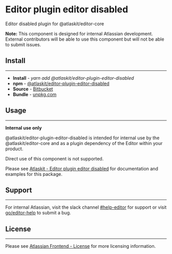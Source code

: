 # Editor plugin editor disabled

Editor disabled plugin for @atlaskit/editor-core

**Note:** This component is designed for internal Atlassian development.
External contributors will be able to use this component but will not be able to submit issues.

## Install
---
- **Install** - *yarn add @atlaskit/editor-plugin-editor-disabled*
- **npm** - [@atlaskit/editor-plugin-editor-disabled](https://www.npmjs.com/package/@atlaskit/editor-plugin-editor-disabled)
- **Source** - [Bitbucket](https://bitbucket.org/atlassian/atlassian-frontend/src/master/packages/editor/editor-plugin-editor-disabled)
- **Bundle** - [unpkg.com](https://unpkg.com/@atlaskit/editor-plugin-editor-disabled/dist/)

## Usage
---
**Internal use only**

@atlaskit/editor-plugin-editor-disabled is intended for internal use by the @atlaskit/editor-core and as a plugin dependency of the Editor within your product.

Direct use of this component is not supported.

Please see [Atlaskit - Editor plugin editor disabled](https://atlaskit.atlassian.com/packages/editor/editor-plugin-editor-disabled) for documentation and examples for this package.

## Support
---
For internal Atlassian, visit the slack channel [#help-editor](https://atlassian.slack.com/archives/CFG3PSQ9E) for support or visit [go/editor-help](https://go/editor-help) to submit a bug.
## License
---
 Please see [Atlassian Frontend - License](https://developer.atlassian.com/cloud/framework/atlassian-frontend/#license) for more licensing information.